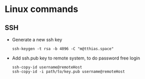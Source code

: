 # Linux commands

## SSH
- Generate a new ssh key
    ```
    ssh-keygen -t rsa -b 4096 -C "m@tthias.space"
    ```
- Add ssh.pub key to remote system, to do password free login
    ```
    ssh-copy-id username@remoteHost
    ssh-copy-id -i path/to/key.pub username@remoteHost
    ```